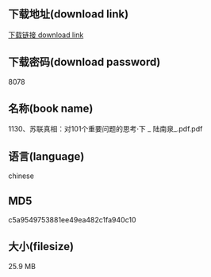 ## 下载地址(download link)
[下载链接 download link](https://voluble-croquembouche-d321dc.netlify.app/?s=1130%E3%80%81%E8%8B%8F%E8%81%94%E7%9C%9F%E7%9B%B8%EF%BC%9A%E5%AF%B9101%E4%B8%AA%E9%87%8D%E8%A6%81%E9%97%AE%E9%A2%98%E7%9A%84%E6%80%9D%E8%80%83%C2%B7%E4%B8%8B+_+%E9%99%86%E5%8D%97%E6%B3%89_.pdf)

## 下载密码(download password)
8078

## 名称(book name)
1130、苏联真相：对101个重要问题的思考·下 _ 陆南泉_.pdf.pdf

## 语言(language)
chinese

## MD5
c5a9549753881ee49ea482c1fa940c10

## 大小(filesize)
25.9 MB
